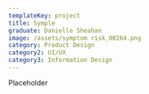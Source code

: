 ```yaml
---
templateKey: project
title: Symple
graduate: Danielle Sheahan
image: /assets/symptom risk_00264.png
category: Product Design
category2: UI/UX
category3: Information Design
---
```

Placeholder
